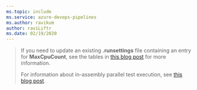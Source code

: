 ```yaml
---
ms.topic: include
ms.service: azure-devops-pipelines
ms.author: ravikum
author: raviLiftr
ms.date: 02/19/2020
---
```


> If you need to update an existing **.runsettings** file containing an entry for **MaxCpuCount**, see the tables in
> [this blog post](https://blogs.msdn.microsoft.com/devops/2016/10/10/parallel-test-execution/) for more information.
> 
> For information about in-assembly parallel test execution, see [this blog post](https://blogs.msdn.microsoft.com/devops/2018/01/30/mstest-v2-in-assembly-parallel-test-execution/).
